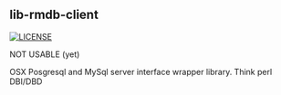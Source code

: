 ## lib-rmdb-client

[![LICENSE](http://i.creativecommons.org/l/by/3.0/88x31.png)](http://creativecommons.org/licenses/by/3.0/)

NOT USABLE (yet)

OSX Posgresql and MySql server interface wrapper library. Think perl DBI/DBD
